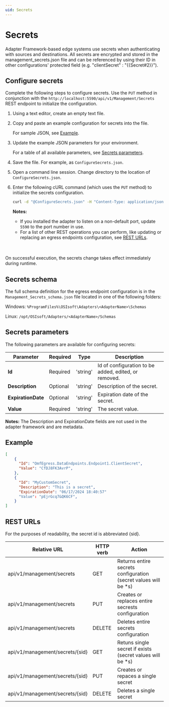 ```yaml
---
uid: Secrets
---
```


# Secrets

Adapter Framework-based edge systems use secrets when authenticating with sources and destinations. All secrets are encrypted and stored in the management_secrets.json file and can be referenced by using their ID in other configurations' protected field (e.g. "clientSecret" : "{{Secret#2}}"). 


## Configure secrets

Complete the following steps to configure secrets. Use the `PUT` method in conjunction with the `http://localhost:5590/api/v1/Management/Secrets` REST endpoint to initialize the configuration.

1. Using a text editor, create an empty text file.

2. Copy and paste an example configuration for secrets into the file.

    For sample JSON, see [Example](#example).

3. Update the example JSON parameters for your environment.

    For a table of all available parameters, see [Secrets parameters](#secrets-parameters).

4. Save the file. For example, as `ConfigureSecrets.json`.

5. Open a command line session. Change directory to the location of `ConfigureSecrets.json`.

6. Enter the following cURL command (which uses the `PUT` method) to initialize the secrets configuration.

    ```bash
    curl -d "@ConfigureSecrets.json" -H "Content-Type: application/json" -X PUT "http://localhost:5590/api/v1/Management/Secrets"
    ```

    **Notes:**
  
    * If you installed the adapter to listen on a non-default port, update `5590` to the port number in use.
    * For a list of other REST operations you can perform, like updating or replacing an egress endpoints configuration, see [REST URLs](#rest-urls).
    <br/>
    <br/>

On successful execution, the secrets change takes effect immediately during runtime.

## Secrets schema

The full schema definition for the egress endpoint configuration is in the `Management_Secrets_schema.json`  file located in one of the following folders:

Windows: `%ProgramFiles%\OSIsoft\Adapters\<AdapterName>\Schemas`

Linux: `/opt/OSIsoft/Adapters/<AdapterName>/Schemas`

## Secrets parameters

The following parameters are available for configuring secrets:

| Parameter                 | Required | Type      | Description                                                  |
| ------------------------- | -------- | --------- | ------------------------------------------------------------ |
| **Id**              | Required | 'string' | Id of configuration to be added, edited, or removed. |
| **Description** | Optional | 'string' | Description of the secret. |
| **ExpirationDate** | Optional | 'string' | Expiration date of the secret. |
| **Value** | Required | 'string' | The secret value. |

  **Notes:** The Description and ExpirationDate fields are not used in the adapter framework and are metadata. 

## Example

```json
[
	{
	  "Id": "OmfEgress.DataEndpoints.Endpoint1.ClientSecret",
	  "Value": "CfDJ8FK3AvrP",
	},
	{
	  "Id": "MyCustomSecret",
	  "Description": "This is a secret",
	  "ExpirationDate": "06/17/2024 18:40:57"
	  "Value": "pEjrGcq7&QK6CF",
	}
]
```

## REST URLs

For the purposes of readability, the secret id is abbreviated {sid}.

| Relative URL | HTTP verb | Action |
| ------------ | --------- | ------ |
| api/v1/management/secrets | GET | Returns entire secrets configuration (secret values will be *s) |
| api/v1/management/secrets | PUT | Creates or replaces entire secrests configuration |
| api/v1/management/secrets | DELETE | Deletes entire secrets configuration |
| api/v1/management/secrets/{sid} | GET | Retuns single secret if exists (secret values will be *s) |
| api/v1/management/secrets/{sid} | PUT | Creates or repaces a single secret |
| api/v1/management/secrets/{sid} | DELETE | Deletes a single secret |

